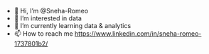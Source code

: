 - 👋 Hi, I’m @Sneha-Romeo
- 👀 I’m interested in data
- 🌱 I’m currently learning data & analytics 
- 📫 How to reach me https://www.linkedin.com/in/sneha-romeo-1737801b2/


<!---
Sneha-Romeo/Sneha-Romeo is a ✨ special ✨ repository because its `README.md` (this file) appears on your GitHub profile.
You can click the Preview link to take a look at your changes.
--->
